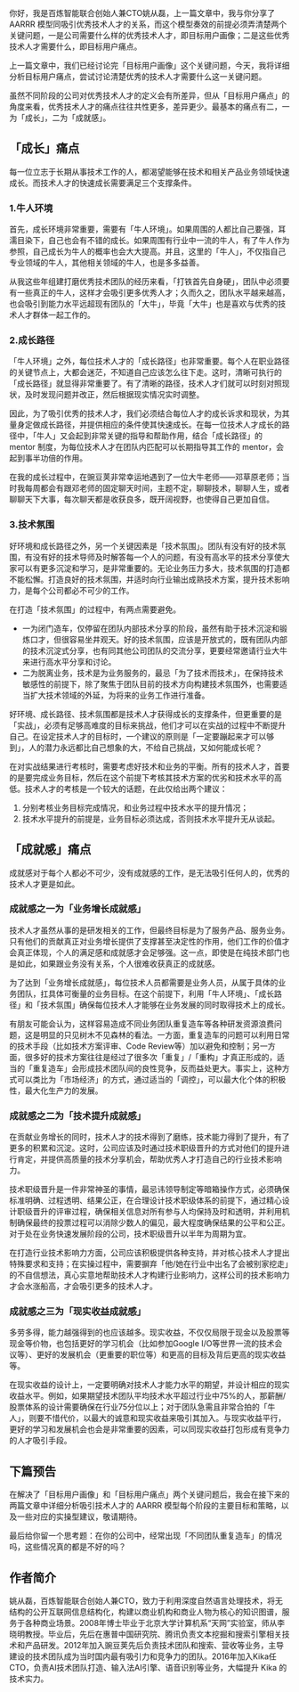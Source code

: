 你好，我是百炼智能联合创始人兼CTO姚从磊，上一篇文章中，我与你分享了AARRR 模型同吸引优秀技术人才的关系，而这个模型奏效的前提必须弄清楚两个关键问题，一是公司需要什么样的优秀技术人才，即目标用户画像；二是这些优秀技术人才需要什么，即目标用户痛点。

上一篇文章中，我们已经讨论完「目标用户画像」这个关键问题，今天，我将详细分析目标用户痛点，尝试讨论清楚优秀的技术人才需要什么这一关键问题。

虽然不同阶段的公司对优秀技术人才的定义会有所差异，但从「目标用户痛点」的角度来看，优秀技术人才的痛点往往共性更多，差异更少。最基本的痛点有二，一为「成长」，二为「成就感」。

## 「成长」痛点

每一位立志于长期从事技术工作的人，都渴望能够在技术和相关产品业务领域快速成长。而技术人才的快速成长需要满足三个支撑条件。

### 1.牛人环境

首先，成长环境非常重要，需要有「牛人环境」。如果周围的人都比自己要强，耳濡目染下，自己也会有不错的成长。如果周围有行业中一流的牛人，有了牛人作为参照，自己成长为牛人的概率也会大大提高。并且，这里的「牛人」，不仅指自己专业领域的牛人，其他相关领域的牛人，也是多多益善。

从我这些年组建打磨优秀技术团队的经历来看，「打铁首先自身硬」，团队中必须要有一些真正的牛人，这样才会吸引更多优秀人才；久而久之，团队水平越来越高，也会吸引到能力水平远超现有团队的「大牛」，毕竟「大牛」也是喜欢与优秀的技术人才群体一起工作的。

### 2.成长路径

「牛人环境」之外，每位技术人才的「成长路径」也非常重要。每个人在职业路径的关键节点上，大都会迷茫，不知道自己应该怎么往下走。这时，清晰可执行的「成长路径」就显得非常重要了。有了清晰的路径，技术人才们就可以时刻对照现状，及时发现问题并改正，然后根据现实情况实时调整。

因此，为了吸引优秀的技术人才，我们必须结合每位人才的成长诉求和现状，为其量身定做成长路径，并提供相应的条件使其快速成长。在每一位技术人才成长的路径中，「牛人」又会起到非常关键的指导和帮助作用，结合「成长路径」的 mentor 制度，为每位技术人才在团队内匹配可以长期指导其工作的 mentor，会起到事半功倍的作用。

在我的成长过程中，在豌豆荚非常幸运地遇到了一位大牛老师——邓草原老师；当时我每周都会有跟邓老师的固定聊天时间，主题不定，聊聊技术，聊聊人生，或者聊聊天下大事，每次聊天都是收获良多，既开阔视野，也使得自己更加自信。

### 3.技术氛围

好环境和成长路径之外，另一个关键因素是「技术氛围」。团队有没有好的技术氛围，有没有好的技术导师及时解答每一个人的问题，有没有高水平的技术分享使大家可以有更多沉淀和学习，是非常重要的。无论业务压力多大，技术氛围的打造都不能松懈。打造良好的技术氛围，并适时向行业输出成熟技术方案，提升技术影响力，是每个公司都必不可少的工作。

在打造「技术氛围」的过程中，有两点需要避免。

 *  一为闭门造车，仅停留在团队内部技术分享的阶段，虽然有助于技术沉淀和锻炼口才，但很容易坐井观天。好的技术氛围，应该是开放式的，既有团队内部的技术沉淀式分享，也有同其他公司团队的交流分享，更要经常邀请行业大牛来进行高水平分享和讨论。
 *  二为脱离业务，技术是为业务服务的，最忌「为了技术而技术」，在保持技术敏感性的前提下，除了聚焦于团队目前的技术方向构建技术氛围外，也需要适当扩大技术领域的外延，为将来的业务工作进行准备。

好环境、成长路径、技术氛围都是技术人才获得成长的支撑条件，但更重要的是「实战」，必须有足够高难度的目标来挑战，他们才可以在实战的过程中不断提升自己。在设定技术人才的目标时，一个建议的原则是「一定要蹦起来才可以够到」，人的潜力永远都比自己想象的大，不给自己挑战，又如何能成长呢？

在对实战结果进行考核时，需要考虑好技术和业务的平衡。所有的技术人才，首要的是要完成业务目标，然后在这个前提下考核其技术方案的优劣和技术水平的高低。技术人才的考核是一个较大的话题，在此仅给出两个建议：

1.  分别考核业务目标完成情况，和业务过程中技术水平的提升情况；
2.  技术水平提升的前提是，业务目标必须达成，否则技术水平提升无从谈起。

## 「成就感」痛点

成就感对于每个人都必不可少，没有成就感的工作，是无法吸引任何人的，优秀的技术人才更是如此。

### 成就感之一为「业务增长成就感」

技术人才虽然从事的是研发相关的工作，但最终目标是为了服务产品、服务业务。只有他们的贡献真正对业务增长提供了支撑甚至决定性的作用，他们工作的价值才会真正体现，个人的满足感和成就感才会足够强。这一点，即使是在纯技术部门也是如此，如果跟业务没有关系，个人很难收获真正的成就感。

为了达到「业务增长成就感」，每位技术人员都需要是业务人员，从属于具体的业务团队，扛具体可衡量的业务目标。在这个前提下，利用「牛人环境」、「成长路径」和「技术氛围」确保每位技术人才能够在业务发展的同时取得技术上的成长。

有朋友可能会认为，这样容易造成不同业务团队重复造车等各种研发资源浪费问题，这是明显的只见树木不见森林的看法。一方面，重复造车的问题可以利用日常的技术手段（比如技术方案评审、Code Review等）加以避免和控制；另一方面，很多好的技术方案往往是经过了很多次「重复」/「重构」才真正形成的，适当的「重复造车」会形成技术团队间的良性竞争，反而益处更大。事实上，这种方式可以类比为「市场经济」的方式，通过适当的「调控」，可以最大化个体的积极性，最大化生产力的发展。

### 成就感之二为「技术提升成就感」

在贡献业务增长的同时，技术人才的技术得到了磨练，技术能力得到了提升，有了更多的积累和沉淀。这时，公司应该及时通过技术职级晋升的方式对他们的提升进行肯定，并提供高质量的技术分享机会，帮助优秀人才打造自己的行业技术影响力。

技术职级晋升是一件非常神圣的事情，最忌讳领导制定等暗箱操作方式，必须确保标准明确、过程透明、结果公正，在合理设计技术职级体系的前提下，通过精心设计职级晋升的评审过程，确保相关信息对所有参与人均保持及时和透明，并利用机制确保最终的投票过程可以消除少数人的偏见，最大程度确保结果的公平和公正。对于处在业务快速发展阶段的公司，技术职级晋升以半年为周期为宜。

在打造行业技术影响力方面，公司应该积极提供各种支持，并对核心技术人才提出特殊要求和支持；在实操过程中，需要摒弃「他/她在行业中出名了会被别家挖走」的不自信想法，真心实意地帮助技术人才构建行业影响力，这样公司的技术影响力才会水涨船高，才会吸引更多的技术人才。

### 成就感之三为「现实收益成就感」

多劳多得，能力越强得到的也应该越多。现实收益，不仅仅局限于现金以及股票等现金等价物，也包括更好的学习机会（比如参加Google I/O等世界一流的技术会议等）、更好的发展机会（更重要的职位等）和更高的目标及背后更高的现实收益等。

在现实收益的设计上，一定要明确对技术人才能力水平的期望，并设计相应的现实收益水平。例如，如果期望技术团队平均技术水平超过行业中75%的人，那薪酬/股票体系的设计需要确保在行业75分位以上；对于团队急需且非常合拍的「牛人」，则要不惜代价，以最大的诚意和现实收益来吸引其加入。与现实收益平行，更好的学习和发展机会也会是非常重要的因素，可以同现实收益打包形成有竞争力的人才吸引手段。

## 下篇预告

在解决了「目标用户画像」和「目标用户痛点」两个关键问题后，我会在接下来的两篇文章中详细分析吸引技术人才的 AARRR 模型每个阶段的主要目标和策略，以及一些对应的实操型建议，敬请期待。

最后给你留一个思考题：在你的公司中，经常出现「不同团队重复造车」的情况吗，这些情况真的都是不好的吗？

## 作者简介

姚从磊，百炼智能联合创始人兼CTO，致力于利用深度自然语言处理技术，将无结构的公开互联网信息结构化，构建以商业机构和商业人物为核心的知识图谱，服务于各种商业场景。2008年博士毕业于北京大学计算机系“天网”实验室，师从李晓明教授。毕业后，先后在惠普中国研究院、腾讯负责文本挖掘和搜索引擎相关技术和产品研发。2012年加入豌豆荚先后负责技术团队和搜索、营收等业务，主导建设的技术团队成为当时国内最有吸引力和竞争力的团队。2016年加入Kika任CTO，负责AI技术团队打造、输入法AI引擎、语音识别等业务，大幅提升 Kika 的技术实力。

